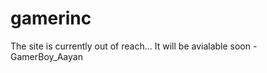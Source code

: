 # gamerinc
The site is currently out of reach... It will be avialable soon
                                                                  -GamerBoy_Aayan
